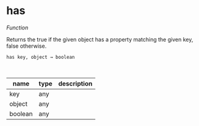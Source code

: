 # has

_Function_

Returns the true if the given object has a property matching the given key, false otherwise.

<pre><code>has key, object &rarr; boolean</code></pre>
<br>

| name | type | description |
|------|------|-------------|
|key|any||
|object|any||
|boolean|any||


